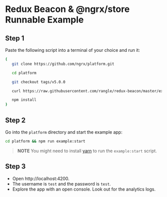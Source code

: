 # Redux Beacon & @ngrx/store Runnable Example

## Step 1

Paste the following script into a terminal of your choice and run it:

```sh
(
   git clone https://github.com/ngrx/platform.git

   cd platform

   git checkout tags/v5.0.0

   curl https://raw.githubusercontent.com/rangle/redux-beacon/master/examples/ngrx-store/redux-beacon-ngrx-store.patch | git apply

   npm install
)
```

## Step 2

Go into the `platform` directory and start the example app:

```sh
cd platform && npm run example:start
```

> **NOTE**
> You might need to install [yarn](https://yarnpkg.com/en/docs/install) to
> run the `example:start` script.

## Step 3

 - Open http://localhost:4200.
 - The username is `test` and the password is `test`.
 - Explore the app with an open console. Look out for the analytics logs.
